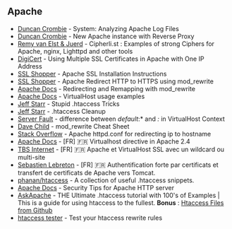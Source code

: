 ## Apache

-   [Duncan Crombie](http://www.the-art-of-web.com/system/logs/) - System: Analyzing Apache Log Files
-   [Duncan Crombie](http://www.the-art-of-web.com/system/apache-reverse-proxy/) - New Apache instance with Reverse Proxy
-   [Remy van Elst & Juerd](https://cipherli.st/) - Cipherli.st : Examples of strong Ciphers for Apache, nginx, Lighttpd and other tools
-   [DigiCert](https://www.digicert.com/ssl-support/apache-multiple-ssl-certificates-using-sni.htm) - Using Multiple SSL Certificates in Apache with One IP Address
-   [SSL Shopper](https://www.sslshopper.com/apache-server-ssl-installation-instructions.html) - Apache SSL Installation Instructions
-   [SSL Shopper](https://www.sslshopper.com/apache-redirect-http-to-https.html) - Apache Redirect HTTP to HTTPS using mod\_rewrite
-   [Apache Docs](https://httpd.apache.org/docs/2.4/en/rewrite/remapping.html) - Redirecting and Remapping with mod\_rewrite
-   [Apache Docs](https://httpd.apache.org/docs/2.4/en/vhosts/examples.html) - VirtualHost usage examples
-   [Jeff Starr](https://perishablepress.com/stupid-htaccess-tricks/) - Stupid .htaccess Tricks
-   [Jeff Starr](https://perishablepress.com/htaccess-cleanup/) - .htaccess Cleanup
-   [Server Fault](https://serverfault.com/questions/567320/difference-between-default-and-in-virtualhost-context) - difference between _default_:\* and _:_ in VirtualHost Context
-   [Dave Child](https://www.cheatography.com/davechild/cheat-sheets/mod-rewrite/) - mod\_rewrite Cheat Sheet
-   [Stack Overflow](https://stackoverflow.com/questions/11649944/apache-httpd-conf-for-redirecting-ip-to-hostname) - Apache httpd.conf for redirecting ip to hostname
-   [Apache Docs](http://httpd.apache.org/docs/2.4/mod/core.html#virtualhost) - \[FR\] 🇫🇷 Virtualhost directive in Apache 2.4
-   [TBS Internet](https://www.tbs-certificats.com/FAQ/fr/284.html) - \[FR\] 🇫🇷 Apache et VirtualHost SSL avec un wildcard ou multi-site
-   [Sebastien Lebreton](https://blog.netapsys.fr/authentification-forte-par-certificats-et-transfert-de-certificats-de-apache-vers-tomcat/) - \[FR\] 🇫🇷 Authentification forte par certificats et transfert de certificats de Apache vers Tomcat.
-   [phanan/htaccess](https://github.com/phanan/htaccess) - A collection of useful .htaccess snippets.
-   [Apache Docs](https://httpd.apache.org/docs/2.4/en/misc/security_tips.html) - Security Tips for Apache HTTP server
-   [AskApache](https://www.askapache.com/htaccess/) - THE Ultimate .htaccess tutorial with 100's of Examples | This is a guide for using htaccess to the fullest. **Bonus** : [Htaccess Files from Github](https://www.askapache.com/htaccess-file/)
-   [htaccess tester](https://htaccess.madewithlove.be/) - Test your htaccess rewrite rules